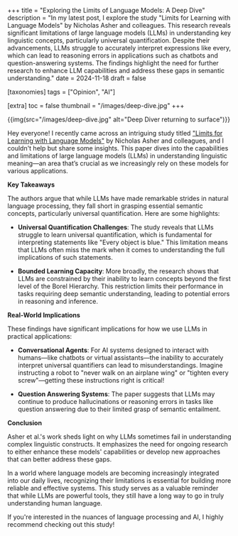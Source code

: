 +++
title = "Exploring the Limits of Language Models: A Deep Dive"
description = "In my latest post, I explore the study \"Limits for Learning with Language Models\" by Nicholas Asher and colleagues. This research reveals significant limitations of large language models (LLMs) in understanding key linguistic concepts, particularly universal quantification. Despite their advancements, LLMs struggle to accurately interpret expressions like every, which can lead to reasoning errors in applications such as chatbots and question-answering systems. The findings highlight the need for further research to enhance LLM capabilities and address these gaps in semantic understanding."
date = 2024-11-18
draft = false

[taxonomies]
tags = ["Opinion", "AI"]

[extra]
toc = false
thumbnail = "/images/deep-dive.jpg"
+++

{{img(src="/images/deep-dive.jpg" alt="Deep Diver returning to surface")}}

Hey everyone! I recently came across an intriguing study titled ["Limits for Learning with Language Models"](https://arxiv.org/abs/2306.12213) by Nicholas Asher and colleagues, and I couldn't help but share some insights. This paper dives into the capabilities and limitations of large language models (LLMs) in understanding linguistic meaning—an area that’s crucial as we increasingly rely on these models for various applications.

<!-- more -->

**Key Takeaways**

The authors argue that while LLMs have made remarkable strides in natural language processing, they fall short in grasping essential semantic concepts, particularly universal quantification. Here are some highlights:

- **Universal Quantification Challenges**: The study reveals that LLMs struggle to learn universal quantification, which is fundamental for interpreting statements like "Every object is blue." This limitation means that LLMs often miss the mark when it comes to understanding the full implications of such statements.

- **Bounded Learning Capacity**: More broadly, the research shows that LLMs are constrained by their inability to learn concepts beyond the first level of the Borel Hierarchy. This restriction limits their performance in tasks requiring deep semantic understanding, leading to potential errors in reasoning and inference.

**Real-World Implications**

These findings have significant implications for how we use LLMs in practical applications:

- **Conversational Agents**: For AI systems designed to interact with humans—like chatbots or virtual assistants—the inability to accurately interpret universal quantifiers can lead to misunderstandings. Imagine instructing a robot to "never walk on an airplane wing" or "tighten every screw"—getting these instructions right is critical!

- **Question Answering Systems**: The paper suggests that LLMs may continue to produce hallucinations or reasoning errors in tasks like question answering due to their limited grasp of semantic entailment.

**Conclusion**

Asher et al.'s work sheds light on why LLMs sometimes fail in understanding complex linguistic constructs. It emphasizes the need for ongoing research to either enhance these models' capabilities or develop new approaches that can better address these gaps.

In a world where language models are becoming increasingly integrated into our daily lives, recognizing their limitations is essential for building more reliable and effective systems. This study serves as a valuable reminder that while LLMs are powerful tools, they still have a long way to go in truly understanding human language.

If you're interested in the nuances of language processing and AI, I highly recommend checking out this study!
